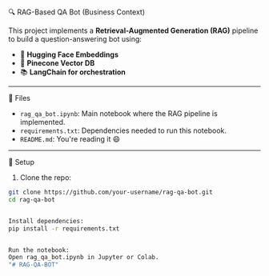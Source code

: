 🔍 RAG-Based QA Bot (Business Context)

This project implements a **Retrieval-Augmented Generation (RAG)** pipeline to build a question-answering bot using:

- 🔮 **Hugging Face Embeddings**
- 🧠 **Pinecone Vector DB**
- 📚 **LangChain for orchestration**

---

📂 Files

- `rag_qa_bot.ipynb`: Main notebook where the RAG pipeline is implemented.
- `requirements.txt`: Dependencies needed to run this notebook.
- `README.md`: You're reading it 😄

---

🚀 Setup

1. Clone the repo:
```bash
git clone https://github.com/your-username/rag-qa-bot.git
cd rag-qa-bot


Install dependencies:
pip install -r requirements.txt


Run the notebook:
Open rag_qa_bot.ipynb in Jupyter or Colab.
"# RAG-QA-BOT" 
